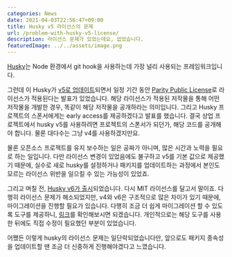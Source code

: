 ```yaml
---
categories: News
date: 2021-04-03T22:56:47+09:00
title: Husky v5 라이선스의 문제
url: /problem-with-husky-v5-license/
description: 라이선스 문제가 있었는데요, 없었습니다.
featuredImage: ../../assets/image.png
---
```


[Husky](https://github.com/typicode/husky)는 Node 환경에서 git hook을 사용하는데 가장 널리 사용되는 프레임워크입니다.

그런데 이 Husky가 [v5로 업데이트](https://dev.to/typicode/what-s-new-in-husky-5-32g5)되면서 일정 기간 동안 [Parity Public License](https://paritylicense.com)로 라이선스가 적용된다는 발표가 있었습니다. 해당 라이선스가 적용된 저작물을 통해 어떤 저작물을 개발한 경우, 똑같이 해당 저작물을 공개하라는 의미입니다. 그리고 Husky 프로젝트의 스폰서에게는 early access를 제공하겠다고 발표를 했습니다. 결국 상업 프로젝트에서 husky v5를 사용하려면 프로젝트의 스폰서가 되던가, 해당 코드를 공개해야 합니다. 물론 대다수는 그냥 v4를 사용하겠지만요.

물론 오픈소스 프로젝트를 유지 보수하는 일은 공짜가 아니며, 많은 시간과 노력을 필요로 하는 일입니다. 다만 라이선스 변경이 있었음에도 불구하고 v5를 기본 값으로 제공했기 때문에, 실수로 새로 husky를 설정하거나 패키지를 업데이트하는 과정에서 본인도 모르는 라이선스 위반을 일으킬 수 있는 가능성이 있었죠.

그리고 며칠 전, [Husky v6가 출시](https://github.com/typicode/husky/releases/tag/v6.0.0)되었습니다. 다시 MIT 라이선스를 달고서 말이죠. 다행히 라이선스 문제가 해소되었지만, v4와 v6은 구조적으로 많은 차이가 있기 때문에, 마이그레이션을 진행할 필요가 있습니다. 다행히 조금 더 쉽게 마이그레이션 할 수 있도록 도구를 제공하니, [링크](https://github.com/typicode/husky-4-to-6)를 확인해보시면 되겠습니다.
개인적으로는 해당 도구를 사용한 뒤에도 직접 수정이 필요했던 부분이 있었습니다.

어쨌든 이렇게 husky의 라이선스 문제는 일단락되었습니다만, 앞으로도 패키지 종속성을 업데이트할 땐 조금 더 신중하게 진행해야겠다고 느꼈습니다.
